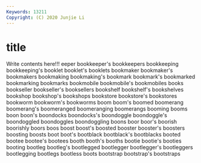 ```yaml
---
Keywords: 13211
Copyright: (C) 2020 Junjie Li
---
```


# title

Write contents here!!!
eeper 
bookkeeper's 
bookkeepers 
bookkeeping 
bookkeeping's 
booklet 
booklet's
booklets 
bookmaker 
bookmaker's 
bookmakers 
bookmaking 
bookmaking's 
bookmark 
bookmark's 
bookmarked 
bookmarking
bookmarks 
bookmobile 
bookmobile's 
bookmobiles 
books 
bookseller 
bookseller's 
booksellers 
bookshelf 
bookshelf's
bookshelves 
bookshop 
bookshop's 
bookshops 
bookstore 
bookstore's 
bookstores 
bookworm 
bookworm's 
bookworms
boom 
boom's 
boomed 
boomerang 
boomerang's 
boomeranged 
boomeranging 
boomerangs 
booming 
booms
boon 
boon's 
boondocks 
boondocks's 
boondoggle 
boondoggle's 
boondoggled 
boondoggles 
boondoggling 
boons
boor 
boor's 
boorish 
boorishly 
boors 
boos 
boost 
boost's 
boosted 
booster
booster's 
boosters 
boosting 
boosts 
boot 
boot's 
bootblack 
bootblack's 
bootblacks 
booted
bootee 
bootee's 
bootees 
booth 
booth's 
booths 
bootie 
bootie's 
booties 
booting
bootleg 
bootleg's 
bootlegged 
bootlegger 
bootlegger's 
bootleggers 
bootlegging 
bootlegs 
bootless 
boots
bootstrap 
bootstrap's 
bootstraps 
